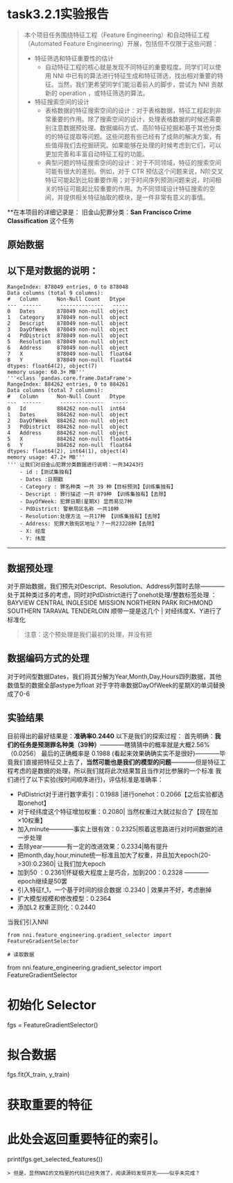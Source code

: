 # task3.2.1实验报告

> 本个项目任务围绕特征工程（Feature Engineering）和自动特征工程（Automated Feature Engineering）开展，包括但不仅限于这些问题：
> - 特征筛选和特征重要性的估计
>   - 自动特征工程的核心就是发现不同特征的重要程度。同学们可以使用 NNI 中已有的算法进行特征生成和特征筛选，找出相对重要的特征。当然，我们更希望同学们能沿着前人的脚步，尝试为 NNI 贡献新的 operation ，或特征筛选的算法。
> - 特征搜索空间的设计
>   - 表格数据的特征搜索空间的设计：对于表格数据，特征工程起到非常重要的作用。除了搜索空间的设计，处理表格数据的时候还需要
> 别注意数据预处理、数据编码方式、高阶特征挖掘和基于其他分类的的特征提取等问题。这些问题有些已经有了成熟的解决方案，有些值得我们去挖掘研究。如果能够在处理的时候考虑到它们，可以更加完善和丰富自动特征工程的功能。
>   - 典型问题的特征搜索空间的设计：对于不同领域，特征的搜索空间可能有很大的差别。例如，对于 CTR 预估这个问题来说，N阶交叉特征可能起到比较重要作用；对于时间序列预测问题来说，时间相关的特征可能起比较重要的作用。为不同领域设计特征搜索的空间，并提供相关特征抽取的模块，是一件非常有意义的事情。

**在本项目的详细记录是：
旧金山犯罪分类：**San Francisco Crime Classification** 这个任务 

## 原始数据

以下是对数据的说明：
--- 
    RangeIndex: 878049 entries, 0 to 878048
    Data columns (total 9 columns):
    #   Column      Non-Null Count   Dtype
    ---  ------      --------------   -----
    0   Dates       878049 non-null  object
    1   Category    878049 non-null  object
    2   Descript    878049 non-null  object
    3   DayOfWeek   878049 non-null  object
    4   PdDistrict  878049 non-null  object
    5   Resolution  878049 non-null  object
    6   Address     878049 non-null  object
    7   X           878049 non-null  float64
    8   Y           878049 non-null  float64
    dtypes: float64(2), object(7)
    memory usage: 60.3+ MB'''
    '''<class 'pandas.core.frame.DataFrame'>
    RangeIndex: 884262 entries, 0 to 884261
    Data columns (total 7 columns):
    #   Column      Non-Null Count   Dtype
    ---  ------      --------------   -----
    0   Id          884262 non-null  int64
    1   Dates       884262 non-null  object
    2   DayOfWeek   884262 non-null  object
    3   PdDistrict  884262 non-null  object
    4   Address     884262 non-null  object
    5   X           884262 non-null  float64
    6   Y           884262 non-null  float64
    dtypes: float64(2), int64(1), object(4)
    memory usage: 47.2+ MB'''
    ''' 让我们对旧金山犯罪分类数据进行说明：一共34243行
        - id :【测试集独有】
        - Dates :日期戳
        - Category : 罪名种类 一共 39 种【目标预测】【训练集独有】
        - Descript : 罪行描述 一共 879种 【训练集独有】【去除】
        - DayOfWeek: 犯罪日期(星期X) 显而易见7种
        - PdDistrict: 警察局区名称 一共10种
        - Resolution:处理方法 一共17种 【训练集独有】【去除】
        - Address: 犯罪大致街区地址？？一共23228种【去除】
        - X: 经度
        - Y: 纬度
---   
## 数据预处理

对于原始数据，我们预先对Descript、Resolution、Address列暂时去除————处于其种类过多的考虑，同时对PdDistrict进行了onehot处理/整数标签处理 ：BAYVIEW  CENTRAL  INGLESIDE  MISSION  NORTHERN  PARK  RICHMOND  SOUTHERN  TARAVAL  TENDERLOIN 顺带一提是这几个 | 对经纬度X、Y进行了标准化

> 注意：这个预处理是我们最初的处理，并没有把

## 数据编码方式的处理

对于时间型数据Dates，我们将其分解为Year,Month,Day,Hours四列数据，其他数值型的数据全部astype为float
对于字符串数据DayOfWeek的星期X的单词替换成了0-6

## 实验结果
目前得出的最好结果是：**准确率0.2440**
以下是我们的探索过程：
首先明确：**我们的任务是预测罪名种类（39种）**————瞎猜猜中的概率就是大概2.56% （0.0256）
最后的正确概率是 0.1988 (看起来效果确确实实不是很好)————毕竟我们直接把特征交上去了，**当然可能也是我们的模型的问题**————但是特征工程考虑的是数据的处理，所以我们就将此次结果暂且当作对比参展的一个标准
我们进行了以下实验(按时间顺序进行)，评估标准是准确率：
- PdDistrict对于进行数字索引：0.1988  |进行onehot：0.2066【之后实验都选取onehot】
- 对于经纬度这个特征增加权重：0.2080| 当然权重过大就过拟合了【现在加×10权重】
- 加入minute————事实上很有效：0.2325|照着这思路进行对时间数据的进一步处理
- 去除year————有一定的改进效果：0.2334|略有提升 
- 把month,day,hour,minute统一标准且加大了权重，并且加大epoch(20->30):0.2360| 让我们加大epoch
- 加到50 ：0.2361|怀疑极大程度上是巧合，加到200：0.2328 ————epoch继续是50罢
- 引入特征f_1，一个基于时间的综合数据 :0.2340 | 效果并不好，考虑删掉
- 扩大模型规模和修改模型：0.2364
- 添加L2 权重正则化：0.2440

当我们引入NNI
```
from nni.feature_engineering.gradient_selector import FeatureGradientSelector

# 读取数据

```
from nni.feature_engineering.gradient_selector import FeatureGradientSelector
# 初始化 Selector
fgs = FeatureGradientSelector()
# 拟合数据
fgs.fit(X_train, y_train)
# 获取重要的特征
# 此处会返回重要特征的索引。
print(fgs.get_selected_features())
``` 
> 但是，显然NNI的文档里的代码已经失效了，阅读源码发现并无————似乎未完成？